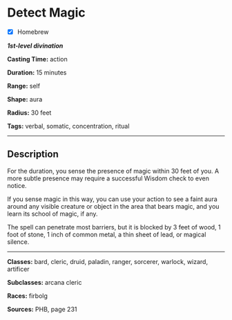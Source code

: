 # Detect Magic

- [x] Homebrew

***1st-level divination***

**Casting Time:** action

**Duration:** 15 minutes

**Range:** self

**Shape:** aura

**Radius:** 30 feet

**Tags:** verbal, somatic, concentration, ritual

---

## Description
For the duration, you sense the presence of magic within 30 feet of you.
A more subtle presence may require a successful Wisdom check to even notice.

If you sense magic in this way, you can use your action to see a faint aura around any visible creature or object in the area that bears magic, and you learn its school of magic, if any.

The spell can penetrate most barriers, but it is blocked by 3 feet of wood, 1 foot of stone, 1 inch of common metal, a thin sheet of lead, or magical silence.

---

**Classes:** bard, cleric, druid, paladin, ranger, sorcerer, warlock, wizard, artificer

**Subclasses:** arcana cleric

**Races:** firbolg

**Sources:** PHB, page 231
